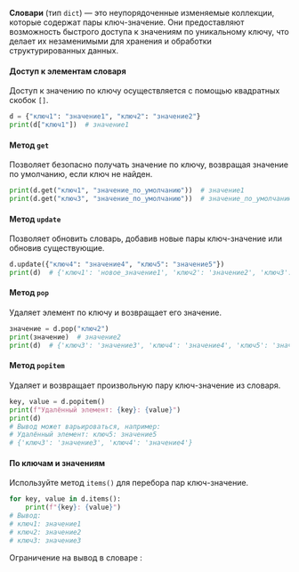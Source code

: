 **Словари** (тип `dict`) — это неупорядоченные изменяемые коллекции, которые содержат пары ключ-значение. Они предоставляют возможность быстрого доступа к значениям по уникальному ключу, что делает их незаменимыми для хранения и обработки структурированных данных.

#### Доступ к элементам словаря

Доступ к значению по ключу осуществляется с помощью квадратных скобок `[]`.

```python
d = {"ключ1": "значение1", "ключ2": "значение2"}
print(d["ключ1"])  # значение1
```


#### Метод `get`

Позволяет безопасно получать значение по ключу, возвращая значение по умолчанию, если ключ не найден.

```python
print(d.get("ключ1", "значение_по_умолчанию"))  # значение1
print(d.get("ключ3", "значение_по_умолчанию"))  # значение_по_умолчанию
```

#### Метод `update`

Позволяет обновить словарь, добавив новые пары ключ-значение или обновив существующие.

```python
d.update({"ключ4": "значение4", "ключ5": "значение5"})
print(d)  # {'ключ1': 'новое_значение1', 'ключ2': 'значение2', 'ключ3': 'значение3', 'ключ4': 'значение4', 'ключ5': 'значение5'}
```


#### Метод `pop`

Удаляет элемент по ключу и возвращает его значение.

```python
значение = d.pop("ключ2")
print(значение)  # значение2
print(d)  # {'ключ3': 'значение3', 'ключ4': 'значение4', 'ключ5': 'значение5'}
```


#### Метод `popitem`

Удаляет и возвращает произвольную пару ключ-значение из словаря.

```python
key, value = d.popitem()
print(f"Удалённый элемент: {key}: {value}")
print(d)
# Вывод может варьироваться, например:
# Удалённый элемент: ключ5: значение5
# {'ключ3': 'значение3', 'ключ4': 'значение4'}
```



#### По ключам и значениям

Используйте метод `items()` для перебора пар ключ-значение.

```python
for key, value in d.items():
    print(f"{key}: {value}")
# Вывод:
# ключ1: значение1
# ключ2: значение2
# ключ3: значение3
```



Ограничение на вывод в словаре : 